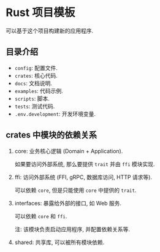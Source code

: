 # Rust 项目模板

可以基于这个项目构建新的应用程序.

## 目录介绍

- `config`: 配置文件.
- `crates`: 核心代码.
- `docs`: 文档说明.
- `examples`: 代码示例.
- `scripts`: 脚本.
- `tests`: 测试代码.
- `.env.development`: 开发环境变量.

## crates 中模块的依赖关系

1. core: 业务核心逻辑 (Domain + Application).

   如果要访问外部系统, 那么要提供 `trait` 并由 `ffi` 模块实现.

2. ffi: 访问外部系统 (FFI, gRPC, 数据库访问, HTTP 请求等).

   可以依赖 `core`, 但是只能使用 `core` 中提供的 `trait`.

3. interfaces: 暴露给外部的接口, 如 Web 服务.

   可以依赖 `core` 和 `ffi`.

   注: 该模块负责启动应用程序, 并配置依赖关系等.

4. shared: 共享库, 可以被所有模块依赖.
